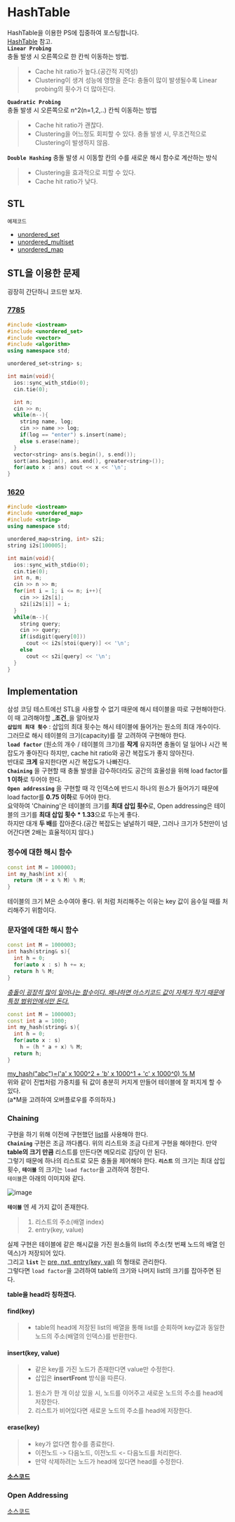 # HashTable
HashTable을 이용한 PS에 집중하여 포스팅합니다.                   
[HashTable](https://github.com/whatsgoodg/Data-Structure/blob/main/README.md#hash-table) 참고.                           
**`Linear Probing`**               
충돌 발생 시 오른쪽으로 한 칸씩 이동하는 방법.              
>* Cache hit ratio가 높다.(공간적 지역성)
>* Clustering이 생겨 성능에 영향을 준다: 충돌이 많이 발생될수록 Linear probing의 횟수가 더 많아진다.
                
**`Quadratic Probing`**             
충돌 발생 시 오른쪽으로 n^2(n=1,2,..) 칸씩 이동하는 방법
>* Cache hit ratio가 괜찮다. 
>* Clustering을 어느정도 회피할 수 있다. 충돌 발생 시, 무조건적으로 Clustering이 발생하지 않음.
                
**`Double Hashing`**
충돌 발생 시 이동할 칸의 수를 새로운 해시 함수로 계산하는 방식
>* Clustering을 효과적으로 피할 수 있다.
>* Cache hit ratio가 낮다.
       
## STL
`예제코드`              
* [unordered_set](https://github.com/whatsgoodg/PS/blob/main/hashtable/unorder_set.cpp)               
* [unordered_multiset](https://github.com/whatsgoodg/PS/blob/main/hashtable/unorder_multiset.cpp)                 
* [unordered_map](https://github.com/whatsgoodg/PS/blob/main/hashtable/unorder_map.cpp)     

## STL을 이용한 문제
굉장히 간단하니 코드만 보자.
### [7785](https://www.acmicpc.net/problem/7785)      
```cpp
#include <iostream>
#include <unordered_set>
#include <vector>
#include <algorithm>
using namespace std;

unordered_set<string> s;

int main(void){
  ios::sync_with_stdio(0);
  cin.tie(0);

  int n;
  cin >> n;
  while(n--){
    string name, log;
    cin >> name >> log;
    if(log == "enter") s.insert(name);
    else s.erase(name);
  }
  vector<string> ans(s.begin(), s.end());
  sort(ans.begin(), ans.end(), greater<string>());
  for(auto x : ans) cout << x << '\n';
}
```
### [1620](https://www.acmicpc.net/problem/1620) 
```cpp
#include <iostream>
#include <unordered_map>
#include <string>
using namespace std;

unordered_map<string, int> s2i;
string i2s[100005];

int main(void){
  ios::sync_with_stdio(0);
  cin.tie(0);
  int n, m;
  cin >> n >> m;
  for(int i = 1; i <= n; i++){
    cin >> i2s[i];
    s2i[i2s[i]] = i;
  }
  while(m--){
    string query;
    cin >> query;
    if(isdigit(query[0]))
      cout << i2s[stoi(query)] << '\n';
    else
      cout << s2i[query] << '\n';
  }
}
```

## Implementation       
삼성 코딩 테스트에선 STL을 사용할 수 없기 때문에 해시 테이블을 따로 구현해야한다. 이 때 고려해야할 _**조건**_을 알아보자           
**`삽입의 최대 횟수`** : 삽입의 최대 횟수는 해시 테이블에 들어가는 원소의 최대 개수이다.                 
그러므로 해시 테이블의 크기(capacity)를 잘 고려하여 구현해야 한다.                            
**`load factor`** (원소의 개수 / 테이블의 크기)를 **작게** 유지하면 충돌이 덜 일어나 시간 복잡도가 좋아진다 하지만, cache hit ratio와 공간 복잡도가 좋지 않아진다.            
반대로 **크게** 유지한다면 시간 복잡도가 나빠진다.          
**`Chaining`** 을 구현할 때 충돌 발생을 감수하더라도 공간의 효율성을 위해 load factor를 **1 이하**로 두어야 한다.                     
**`Open addressing`** 을 구현할 때 각 인덱스에 반드시 하나의 원소가 들어가기 때문에 load factor를 **0.75 이하**로 두어야 한다.                      
요약하여 'Chaining'은 테이블의 크기를 **최대 삽입 횟수**로, Open addressing은 테이블의 크기를 **최대 삽입 횟수 * 1.33**으로 두는게 좋다.                
하지만 대개 **두 배**를 잡아준다.(공간 복잡도는 널널하기 때문, 그러나 크기가 5천만이 넘어간다면 2배는 효율적이지 않다.)          
### 정수에 대한 해시 함수
```cpp
const int M = 1000003;
int my_hash(int x){
  return (M + x % M) % M;
}
```
테이블의 크기 M은 소수여야 좋다. 위 처럼 처리해주는 이유는 key 값이 음수일 때를 처리해주기 위함이다.                  
### 문자열에 대한 해시 함수                    
```cpp
const int M = 1000003;
int hash(string& s){
  int h = 0;
  for(auto x : s) h += x;
  return h % M;
}
``` 
<u>_충돌이 굉장히 많이 일어나는 함수이다. 왜냐하면 아스키코드 값이 자체가 작기 때문에 특정 범위안에서만 돈다._</u>                    
               
```cpp
const int M = 1000003;
const int a = 1000;
int my_hash(string& s){
  int h = 0;
  for(auto x : s)
    h = (h * a + x) % M;
  return h;
}
```
<u> my_hash("abc")=('a' x 1000^2 + 'b' x 1000^1 + 'c' x 1000^0) % M </u>                           
위와 같이 진법처럼 가중치를 둬 값이 충분히 커지게 만들어 테이블에 잘 퍼지게 할 수 있다.                 
(a*M을 고려하여 오버플로우를 주의하자.)               
                      
### Chaining
구현을 하기 위해 이전에 구현했던 [list](https://github.com/whatsgoodg/PS/blob/main/list/1406.cpp)를 사용해야 한다.     
**`Chaining`** 구현은 조금 까다롭다. 위의 리스트와 조금 다르게 구현을 해야한다. 만약 **table의 크기 만큼** 리스트를 만든다면 메모리로 감당이 안 된다.             
그렇기 때문에 하나의 리스트로 모든 충돌을 제어해야 한다. **`리스트`** 의 크기는 최대 삽입 횟수, **`테이블`** 의 크기는 `load factor`을 고려하여 정한다.      
`테이블`은 아래의 이미지와 같다.               
                   
![image](https://user-images.githubusercontent.com/86244920/210324010-29a86314-9478-4855-8c8c-82c200b6e186.png)                      
                  
**`테이블`** 엔 세 가지 값이 존재한다.             
>1. 리스트의 주소(배열 index)          
>2. entry(key, value)    
                       
실제 구현은 테이블에 같은 해시값을 가진 원소들의 list의 주소(첫 번째 노드의 배열 인덱스)가 저장되어 있다.      
그리고 **`list`** 는 <u> pre, nxt, entry(key, val)</u> 의 형태로 관리한다.   
그렇다면 `load factor`을 고려하여 table의 크기와 나머지 list의 크기를 잡아주면 된다. 
                    
**table을 head라 칭하겠다.**
#### find(key)
>* table의 head에 저장된 list의 배열을 통해 list를 순회하며 key값과 동일한 노드의 주소(배열의 인덱스)를 반환한다.        
                   
#### insert(key, value)
>* 같은 key를 가진 노드가 존재한다면 value만 수정한다.
>* 삽입은 **insertFront** 방식을 따른다.
>1. 원소가 한 개 이상 있을 시, 노드를 이어주고 새로운 노드의 주소를 head에 저장한다.
>3. 리스트가 비어있다면 새로운 노드의 주소를 head에 저장한다.
           
#### erase(key)
>* key가 없다면 함수를 종료한다.
>* 이전노드 -> 다음노드, 이전노드 <- 다음노드를 처리한다.
>* 만약 삭제하려는 노드가 head에 있다면 head를 수정한다.
                
[**소스코드**](https://github.com/whatsgoodg/PS/blob/main/hashtable/chaining.cpp)                
            
### Open Addressing     
[소스코드](https://github.com/whatsgoodg/PS/blob/main/hashtable/openaddressing.cpp)              
